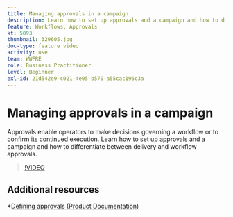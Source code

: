 ```yaml
---
title: Managing approvals in a campaign
description: Learn how to set up approvals and a campaign and how to differentiate between delivery and workflow approvals.
feature: Workflows, Approvals 
kt: 5093
thumbnail: 329605.jpg
doc-type: feature video
activity: use
team: WWFRE
role: Business Practitioner
level: Beginner
exl-id: 21d542e9-c021-4e05-b570-a55cac196c3a
---
```

# Managing approvals in a campaign

Approvals enable operators to make decisions governing a workflow or to confirm its continued execution.
Learn how to set up approvals and a campaign and how to differentiate between delivery and workflow approvals.

>[!VIDEO](https://video.tv.adobe.com/v/329605?quality=12)

## Additional resources

*[Defining approvals (Product Documentation)](https://experienceleague.adobe.com/docs/campaign-classic/using/automating-with-workflows/executing-a-workflow/defining-approvals.html?lang=en#sending-emails)

